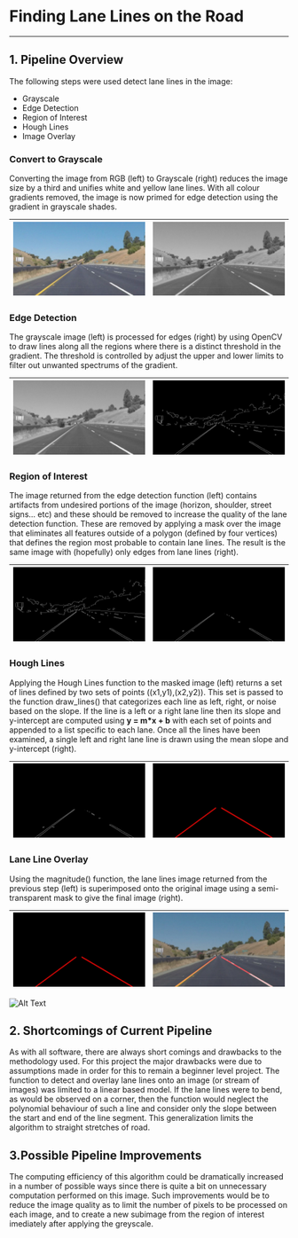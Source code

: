 # **Finding Lane Lines on the Road** 
---

## 1. Pipeline Overview

The following steps were used detect lane lines in the image:
- Grayscale
- Edge Detection
- Region of Interest
- Hough Lines
- Image Overlay

### Convert to Grayscale
Converting the image from RGB (left) to Grayscale (right) reduces the image size by a third and unifies white and yellow lane lines. With all colour gradients removed, the image is now primed for edge detection using the gradient in grayscale shades.

| ![alt text][image1] | ![alt text][image2] |
|:---:|:---:|

### Edge Detection
The grayscale image (left) is processed for edges (right) by using OpenCV to draw lines along all the regions where there is a distinct threshold in the gradient. The threshold is controlled by adjust the upper and lower limits to filter out unwanted spectrums of the gradient.

| ![alt text][image2] | ![alt text][image3] |
|:---:|:---:|


### Region of Interest
The image returned from the edge detection function (left) contains artifacts from undesired portions of the image (horizon, shoulder, street signs... etc) and these should be removed to increase the quality of the lane detection function. These are removed by applying a mask over the image that eliminates all features outside of a polygon (defined by four vertices) that defines the region most probable to contain lane lines. The result is the same image with (hopefully) only edges from lane lines (right).

| ![alt text][image3] | ![alt text][image4] |
|:---:|:---:|


### Hough Lines
Applying the Hough Lines function to the masked image (left) returns a set of lines defined by two sets of points ((x1,y1),(x2,y2)). This set is passed to the function draw_lines() that categorizes each line as left, right, or noise based on the slope. If the line is a left or a right lane line then its slope and y-intercept are computed using **y = m\*x + b** with each set of points and appended to a list specific to each lane. Once all the lines have been examined, a single left and right lane line is drawn using the mean slope and y-intercept (right).


| ![alt text][image4] | ![alt text][image5] |
|:---:|:---:|


### Lane Line Overlay
Using the magnitude() function, the lane lines image returned from the previous step (left) is superimposed onto the original image using a semi-transparent mask to give the final image (right).

| ![alt text][image5] | ![alt text][image6] |
|:---:|:---:|


![Alt Text](./examples/solidYellowLeft.gif)



## 2. Shortcomings of Current Pipeline
As with all software, there are always short comings and drawbacks to the methodology used. For this project the major drawbacks were due to assumptions made in order for this to remain a beginner level project. The function to detect and overlay lane lines onto an image (or stream of images) was limited to a linear based model. If the lane lines were to bend, as would be observed on a corner, then the function would neglect the polynomial behaviour of such a line and consider only the slope between the start and end of the line segment. This generalization limits the algorithm to straight stretches of road.


## 3.Possible Pipeline Improvements
The computing efficiency of this algorithm could be dramatically increased in a number of possible ways since there is quite a bit on unnecessary computation performed on this image. Such improvements would be to reduce the image quality as to limit the number of pixels to be processed on each image, and to create a new subimage from the region of interest imediately after applying the greyscale.


[//]: # (Image References)

[image1]: ./examples/original.jpg  "Original"
[image2]: ./examples/grayscale.jpg "Grayscale"
[image3]: ./examples/canny.jpg     "Canny"
[image4]: ./examples/roi.jpg       "Region of Interest"
[image5]: ./examples/houghline.jpg "Houghs Lines"
[image6]: ./examples/weighted.jpg  "Weighted Image"
